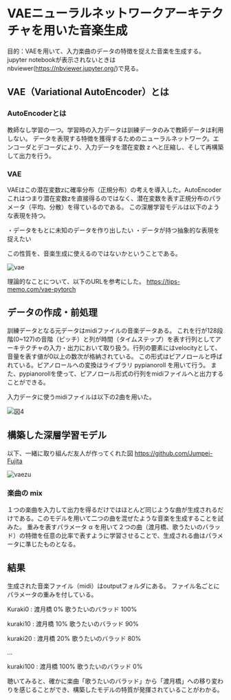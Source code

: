 # VAEニューラルネットワークアーキテクチャを用いた音楽生成
目的：VAEを用いて、入力楽曲のデータの特徴を捉えた音楽を生成する。
jupyter notebookが表示されないときは nbviewer(https://nbviewer.jupyter.org/)で見る。

## VAE（Variational AutoEncoder）とは
### AutoEncoderとは
教師なし学習の一つ。学習時の入力データは訓練データのみで教師データは利用しない。
データを表現する特徴を獲得するためのニューラルネットワーク。エンコーダとデコーダにより、入力データを潜在変数 z へと圧縮し、そして再構築して出力を行う。

### VAE
VAEはこの潜在変数zに確率分布（正規分布）の考えを導入した。AutoEncoder
これはつまり潜在変数zを直接得るのではなく、潜在変数を表す正規分布のパラメータ（平均、分散）を得ているのである。
この深層学習モデルは以下のような表現を持つ。

・データをもとに未知のデータを作り出したい
・データが持つ抽象的な表現を捉えたい

この性質を、音楽生成に使えるのではないかということである。

![vae](https://user-images.githubusercontent.com/57475794/89713275-a81bae00-d9d1-11ea-8758-f4a217a51286.png)

理論的なことについて、以下のURLを参考にした。
https://tips-memo.com/vae-pytorch


## データの作成・前処理
訓練データとなる元データはmidiファイルの音楽データある。
これを行が128段階(0~127)の音階（ピッチ）と列が時間（タイムステップ）を表す行列としてアーキテクチャの入力・出力において取り扱う。行列の要素にはvelocityとして、音量を表す値が0以上の数次が格納されている。
この形式はピアノロールと呼ばれている。ピアノロールへの変換はライブラリ pypianoroll を用いて行う。
また、pypianorollを使って、ピアノロール形式の行列をmidiファイルへと出力することができる。


入力データに使うmidiファイルは以下の2曲を用いた。

![図4](https://user-images.githubusercontent.com/57475794/89713829-3fcecb80-d9d5-11ea-8117-4130caac5824.png)


## 構築した深層学習モデル
以下、一緒に取り組んだ友人が作ってくれた図
https://github.com/Jumpei-Fujita

![vaezu](https://user-images.githubusercontent.com/57475794/89714522-414ec280-d9da-11ea-891d-a64c595768df.png)

### 楽曲の mix

１つの楽曲を入力して出力を得るだけではほとんど同じような曲が生成されるだけである。このモデルを用いて二つの曲を混ぜたような音楽を生成することを試みた。
重みを表すパラメータ α を用いて２つの曲（渡月橋、歌うたいのバラッド）の特徴を任意の比率で表すように学習させることで、生成される曲はパラメータに準じたものとなる。



## 結果
生成された音楽ファイル（midi）はoutputフォルダにある。
ファイル名ごとにパラメータの重みを付している。

Kuraki0 : 渡月橋 0%  歌うたいのバラッド 100%


kuraki10 : 渡月橋 10%  歌うたいのバラッド 90%


kuraki20 : 渡月橋 20%  歌うたいのバラッド 80%


…


kuraki100 : 渡月橋 100%  歌うたいのバラッド 0%



聴いてみると、確かに楽曲「歌うたいのバラッド」から「渡月橋」への移り変わりを感じることができ、構築したモデルの特質が発揮されていることがわかる。
